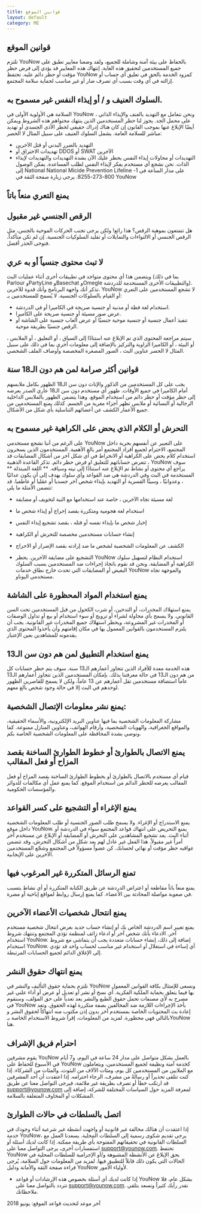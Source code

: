 ```yaml
---
title: قوانين الموقع
layout: default
category: ME
---
```


## قوانين الموقع

تلتزم YouNow بالحفاظ على بيئة آمنة وشاملة للجميع، ولقد وضعنا معايير تطبق على جميع المستخدمين لتحقيق هذه الغاية. إنتهاك هذه المعايير قد يؤدي إلى فرض حظر مؤقت أو حظر دائم عليه. تحتفظ YouNow كمزود الخدمة بالحق في تعليق أي حساب أو إزالته في أي وقت بسبب أي تصرف ضار أو غير مناسب لحماية سلامة المجتمع.

## السلوك العنيف و / أو إيذاء النفس غير مسموح به.
السلامة هي الأولوية الأولى في YouNow ، ونحن نتعامل مع التهديد بالعنف والإيذاء الذاتي على محمل الجد.
يجوز لنا حظر المستخدمين الذين ينتهك محتواهم هذه الشروط ويمكن أيضًا الإبلاغ عنها بموجب القانون
إن كان هناك إدراك حقيقي لخطر الأذى الجسدي أو تهديد مباشر للسلامة العامة.
يشمل السلوك العنيف على سبيل المثال لا الحصر:
- التهديد بالضرر البدني أو قتل الآخرين
- تهديدات الاختراق أو DDOS أو SWAT الآخرين
- التهديدات أو محاولات إيذاء النفس
يحظر عليك الآن بشدة التهديدات والتهديدات لإيذاء الذات. نحن نشجع أي مستخدم يفكر
لإيذاء النفس لطلب المساعدة. يمكن الوصول إلى National National Micide Prevention Lifeline على مدار الساعة في 1-
800-273-8255. يرجى زيارة صفحة الثقة في YouNow 

## يمنع التعري منعاً باتاً

## الرقص الجنسي غير مقبول
 هل تتمتعون بموهبة الرقص؟ هذا رائع! ولكن يرجى تجنب الحركات الموحية بالجنس، مثل الرقص الجنسي أو الالتواءات والتمايلات أو تقليد السلوكيات الجنسية. إن لم تكن متأكداً، فتوخى الحذر أفضل.
 
## لا تبث محتوى جنسياً أو به عري
 ويتضمن هذا أي محتوى متواجد في تطبيقات أخرى أثناء عمليات البث (بما في ذلك Parlour وPartyLine وBasechat وOmegle والتطبيقات الأخرى المستخدمة للدردشة). تذكر أنك واجهة البرنامج وأنك قدوة للآخرين. YouNow لا تشجع المستخدمين على التعري أو القيام بالسلوكات الجنسية.
لا يُسمح للمستخدمين بـ:
- استخدام لغة فظة أو مدنية أو جنسية صريحة في الكاميرا أو في الدردشة.
- عرض صور مسيئة أو جنسية صريحة على الكاميرا.
- تنفيذ أعمال جنسية أو جنسية موحية جنسيًا أو عرض ألعاب جنسية على الشاشة أو الرقص جنسيًا
بطريقة موحية.

سيتم مراجعة المحتوى الذي تم الإبلاغ عنه استنادًا إلى السياق ، أو التعليق ، أو الملابس ، أو البيئة ، أو الكاميرا
الزاوية والتركيز بالإضافة إلى معلومات أخرى بما في ذلك على سبيل المثال لا الحصر عناوين البث ،
الصور المصغرة المخصصة وأوصاف الملف الشخصي.

## قوانين أكثر صرامة لمن هم دون الـ18 سنة
 يجب على كل المستخدمين من الذكور والإناث دون سن الـ18 الظهور بكامل ملابسهم أمام الكاميرا في جميع الأوقات. ظهور أي مستخدم دون سن الـ18 عاري الصدر يعرضه إلى حظر مؤقت أو حظر دائم من استخدام الموقع. وهذا يتضمن الظهور بالملابس الداخلية الرجالية أو النسائية أو ملابس تظهر أجزاء مغرية من الجسم. كذلك يمنع المستخدمين من جميع الأعمار الكشف عن أعضائهم التناسلية بأي شكل من الأشكال.

## التحرش أو الكلام الذي يحض على الكراهية غير مسموح به
على الرغم من أننا نشجع مستخدمي YouNow على التعبير عن أنفسهم بحرية داخل المجتمع، الاحترام لجميع أفراد المجتمع أمر بالغ الأهمية. المستخدمون الذين يسخرون استخدام كلام يحض على الكراهية أو الانخراط في أي شكل آخر من أشكال المضايقات قد تتعرض حساباتهم للتعليق او فرض حظر دائم. تذكر القاعدة الذهبية ، YouNow سوف يراجع أي محتوى أو نشاط تم الإبلاغ عنه استنادًا إلى نيته وسياقه.
** اللغة المبتذلة ** المستخدمة في البث وفي الدردشة هي ضد القواعد وأي سلوك يهدف إلى أن يكون عدائيًا ، وعدوانيًا ، وسيئًا 
القسرية أو التهديد بإيذاء شخص آخر جسديا أو عقليا أو عاطفيا.
قد تتضمن الأمثلة ما يلي:
- لغة مسيئة تجاه الآخرين ، خاصة عند استخدامها مع النية لتخويف أو مضايقة
- استخدام لغة هجومية ومتكررة بقصد إحراج أو إيذاء شخص ما 
- إخبار شخص ما بإيذاء نفسه أو قتله ، بقصد تشجيع إيذاء النفس 
- إنشاء حسابات مستخدمين مخصصة للتحرش أو الكراهية 
- الكشف عن المعلومات الشخصية لشخص ما ضد إرادته بقصد الإضرار أو الاحراج

- التشجيع على مضايقة الآخرين.
يحظر YouNow استخدام النظام لتسهيل سلوك الكراهية أو المضايقة. ونحن قد نقوم باتخاذ إجراءات ضد المستخدمين بسبب السلوك البغيض أو المضايقات التي تحدث خارج نطاق خدمات YouNow والموجهة تجاه مستخدمي اليوناو. 

## يمنع استخدام المواد المحظورة على الشاشة
يمنع استهلاك المخدرات، أو التدخين، أو شرب الكحول من قبل المستخدمين تحت السن القانوني. ولا يسمح بأي محاولة لشراء أو ترويج أو سوء استخدام أو بيع أو تداول الوصفات أو المخدرات غير المشروعة، ويحظر استهلاك جميع المخدرات غير القانونية. يجب أن يلتزم المستخدمون بالقوانين المعمول بها في مكان إقامتهم وأن يأخذوا المحتوى الذي يقدمونه للمشاهدين بعين الإعتبار.

## يمنع استخدام التطبيق لمن هم دون سن الـ13
هذه الخدمة معدة للأفراد الذين تتجاوز أعمارهم الـ13 سنة. سوف يتم حظر حسابات كل من هم دون الـ13 في حالة معرفتنا بذلك. بإمكان المستخدمين الذين تتجاوز أعمارهم الـ13 عاماً استضافة مستخدمين تقل أعمارهم عن 13 عاماً، ولكن لا يسمح للقاصرين الظهور لوحدهم في البث إلا في حالة وجود شخص بالغ معهم.

## يمنع نشر معلومات الإتصال الشخصية:
مشاركة المعلومات الشخصية بما فيها عناوين البريد الإلكترونية، والأسماء الحقيقية، والمواقع الجغرافية، والهويات الشخصية، وأرقام الهواتف، وعناوين المنازل ممنوعة. كما ونوصي بشدة المحافظة على المعلومات الشخصية الخاصة بكم.

## يمنع الاتصال بالطوارئ أو خطوط الطوارئ الساخنة بقصد المزاح أو فعل المقالب
قيام أي مستخدم بالاتصال بالطوارئ أو بخطوط الطوارئ الساخنة بقصد المزاح أو فعل المقالب يعرضه للحظر الدائم من استخدام الموقع. كما يمنع عمل أي مكالمات للدوائر والمؤسسات الحكومية.

## يمنع الإغراء أو التشجيع على كسر القواعد
يمنع الاستدراج أو الإغراء. ولا يسمح طلب الصور الجنسية أو طلب المعلومات الشخصية داخل موقع YouNow.
يمنع التحريض على انتهاك قواعد المجتمع سواء في الدردشة أو أثناء البث.
يعد تشجيع المشاهدين على التحرش أو المضايقة أو الإبلاغ عن مستخدم آخر أمراً غير مقبولاً. هذا الفعل غير عادل لهم يعد شكل من أشكال التحرش، وقد تتضمن عواقبه حظر مؤقت أو نهائي لحسابك. كن عضواً مسؤولاً في المجتمع وشجّع المستخدمين الآخرين على الإيجابية.
## تمنع الرسائل المتكررة غير المرغوب فيها 
يمنع منعاً باتاً مقاطعة أو اعتراض الدردشة عن طريق الكتابة المتكررة أو أي نشاط يتسبب في صعوبة مواصلة المحادثة بين الأعضاء. كما يمنع إرسال روابط لمواقع إباحية أو مضرة.

## يمنع انتحال شخصيات الأعضاء الآخرين
يمنع تغيير اسم الدردشة الخاص بك أو إنشاء حساب جديد بغرض انتحال شخصية مستخدم آخر. الادعاء بأنك شخص آخر أو ادعاء زائف لمنظمة تؤذي المجتمع وتنتهك شروط استخدام YouNow. إضافة إلى ذلك، إنشاء حسابات متعددة يجب أن يتماشى مع شروط استخدام YouNow. أي إساءة في استغلال أو استخدام غير مناسب لحساب واحد قد تؤدي إلى الإغلاق الدائم لجميع الحسابات المرتبطة.

## يمنع انتهاك حقوق النشر
نلتزم بحماية حقوق التأليف والنشر في YouNow ونسعى للإمتثال بكافة القوانين المعمول بها فيما يتعلق بحماية الملكية الفكرية. أي نسخ أو نشر أو تعديل أو عرض أو أداء علني غير مصرح به لأي مصنفات تحمل حقوق الطبع والنشر يعد تعدياً على حق المؤلف، وسنقوم في YouNow بأخذ الإجراءات اللازمة ضد المخالفين بصفة متكررة لهذه الحقوق. وتعد إعادة بث المحتويات الخاصة بمستخدم آخر بدون إذن مكتوب منه انتهاكاً لحقوق النشر و بالتالي فهي محظورة.
لمزيد من المعلومات، إقرأ شروط الاستخدام الخاصة بـYouNow هنا.
## احترام فريق الإشراف
يقوم مشرفين YouNow بالعمل بشكل متواصل على مدار 24 ساعة في اليوم، و7 أيام في الأسبوع للحفاظ على YouNow كخدمة آمنة ونظيفة لجميع المستخدمين، ويتعاملون مع الملايين من المستخدمين كل يوم، ومئات الآلاف من البثوث، والمئات من الشركاء. إذا كنت تتلقى تحذيراً أو رسالةً من مشرف، الرجاء احترامه. إذا اعتقدت أن أحد المشرفين قد ارتكب خطأ أو تصرف بطريقة غير ملائمة، فيرجى التواصل معنا عن طريق support@younow.com لمعرفة المزيد حول السياسات المختلفة للشركة، إضافة إلى المشكلات أو المخاوف المتعلقة بالسلامة.

## اتصل بالسلطات في حالات الطوارئ 
إذا اعتقدت أن هنالك مخالفة غير قانونية أو واجهت أنشطة غير شرعية أثناء وجودك في خدمة YouNow، يرجى تقديم شكوى رسمية إلى السلطات المحلية. يسعدنا العمل مع السلطات القانونية في تحقيقاتهم المفتوحة بأي طريقة ممكنة. إذا كانت لديك أسئلة أو استفسارات أخرى، يرجى التواصل معنا على support@younow.com.
تحتفظ YouNow بحق الإبلاغ عن الأنشطة المشبوهة و/أو الإجرامية للسلطات المحلية في الحالات التي يكون ذلك قابلاً للتطبيق فيها.
لمزيد من المعلومات حول السلامة، يُرجى قراءة صفحة الثقة والأمانة ودليل YouNow لأولياء الأمور.
* إذا كانت لديك أي أسئلة بخصوص هذه الإرشادات أو قواعد YouNow بشكل عام، فلا تتردد بالتواصل معنا على support@younow.com. نقدر رأيك كثيراً ونسعد بتلقي ملاحظاتك.

آخر موعد لتحديث قواعد الموقع: يونيو 2018


